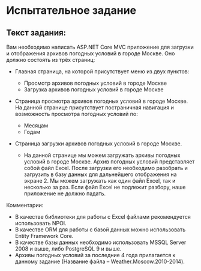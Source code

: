 # Испытательное задание

## Текст задания:
Вам необходимо написать ASP.NET Core MVC приложение для загрузки и отображения архивов погодных условий в городе Москве. Оно должно состоять из трёх страниц:
- Главная страница, на которой присутствует меню из двух пунктов:
  - Просмотр архивов погодных условий в городе Москве
  - Загрузка архивов погодных условий в городе Москве
  
- Страница просмотра архивов погодных условий в городе Москве. На данной странице присутствует постраничная навигация и возможность просмотра погодных условий по:
  - Месяцам
  - Годам
  
- Страница загрузки архивов погодных условий в городе Москве. 
  - На данной странице мы можем загружать архивы погодных условий в городе Москве. Архив погодных условий представляет собой файл Excel. После загрузки его необходимо разобрать и загрузить в базу данных для дальнейшего отображения на экране 2. Мы можем загружать как один файл Excel, так и несколько за раз. Если файл Excel не подлежит разбору, наше приложение не должно падать.

Комментарии:
- В качестве библиотеки для работы с Excel файлами рекомендуется использовать NPOI.
- В качестве ORM для работы с базой данных можно использовать Entity Framework Core.
- В качестве базы данных необходимо использовать MSSQL Server 2008 и выше, либо PostgreSQL 9 и выше.
- Архивы погодных условий за последние 4 года прилагается к данному задание (Название файла – Weather.Moscow.2010-2014).
